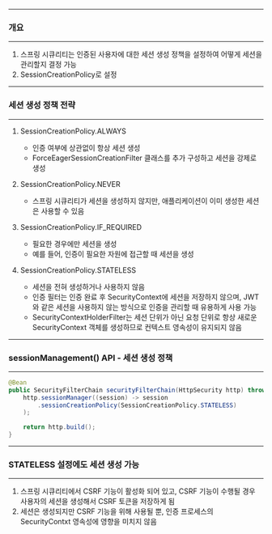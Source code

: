 -----
### 개요
-----
1. 스프링 시큐리티는 인증된 사용자에 대한 세션 생성 정책을 설정하여 어떻게 세션을 관리할지 결정 가능
2. SessionCreationPolicy로 설정

-----
### 세션 생성 정책 전략
-----
1. SessionCreationPolicy.ALWAYS
   - 인증 여부에 상관없이 항상 세션 생성
   - ForceEagerSessionCreationFilter 클래스를 추가 구성하고 세션을 강제로 생성

2. SessionCreationPolicy.NEVER
   - 스프링 시큐리티가 세션을 생성하지 않지만, 애플리케이션이 이미 생성한 세션은 사용할 수 있음

3. SessionCreationPolicy.IF_REQUIRED
   - 필요한 경우에만 세션을 생성
   - 예를 들어, 인증이 필요한 자원에 접근할 때 세션을 생성

4. SessionCreationPolicy.STATELESS
   - 세션을 전혀 생성하거나 사용하지 않음
   - 인증 필터는 인증 완료 후 SecurityContext에 세션을 저장하지 않으며, JWT와 같은 세션을 사용하지 않는 방식으로 인증을 관리할 때 유용하게 사용 가능
   - SecurityContextHolderFilter는 세션 단위가 아닌 요청 단위로 항상 새로운 SecurityContext 객체를 생성하므로 컨텍스트 영속성이 유지되지 않음

-----
### sessionManagement() API - 세션 생성 정책
-----
```java
@Bean
public SecurityFilterChain securityFilterChain(HttpSecurity http) throws Exception {
    http.sessionManager((session) -> session
        .sessionCreationPolicy(SessionCreationPolicy.STATELESS)
    );

    return http.build();
}
```

-----
### STATELESS 설정에도 세션 생성 가능
-----
1. 스프링 시큐리티에서 CSRF 기능이 활성화 되어 있고, CSRF 기능이 수행될 경우 사용자의 세션을 생성해서 CSRF 토큰을 저장하게 됨
2. 세션은 생성되지만 CSRF 기능을 위해 사용될 뿐, 인증 프로세스의 SecurityContxt 영속성에 영향을 미치지 않음
